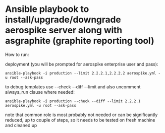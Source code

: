 # Ansible playbook to install/upgrade/downgrade aerospike server along with asgraphite (graphite reporting tool)

How to run:

deployment (you will be prompted for aerospike enterprise user and pass):

```ansible-playbook -i production --limit 2.2.2.1,2.2.2.2 aerospike.yml -u root --ask-pass```

to debug templates use --check --diff --limit and also uncomment always_run clause where needed:

```ansible-playbook -i production --check --diff --limit 2.2.2.1 aerospike.yml -u root --ask-pass```


note that common role is most probably not needed or can be significantly reduced, up to couple of steps, so it needs to be tested on fresh machine and cleaned up

